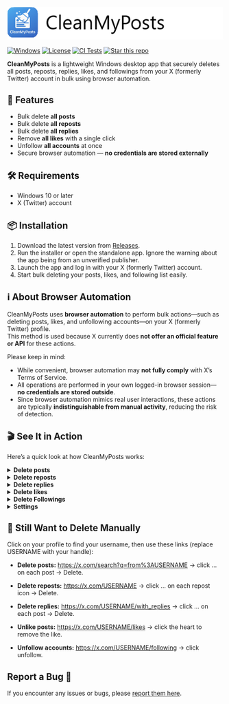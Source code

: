 ﻿![Banner](./src/UI/Assets/banner.png)

[![Windows](https://img.shields.io/badge/platform-Windows-blue)](#)
[![License](https://img.shields.io/badge/License-MIT-blue.svg)](./LICENSE.txt)
[![CI Tests](https://github.com/thorstenalpers/CleanMyPosts/actions/workflows/ci.yml/badge.svg)](https://github.com/thorstenalpers/CleanMyPosts/actions/workflows/ci.yml)
[![Star this repo](https://img.shields.io/github/stars/thorstenalpers/CleanMyPosts.svg?style=social&label=Star&maxAge=60)](https://github.com/thorstenalpers/CleanMyPosts)

**CleanMyPosts** is a lightweight Windows desktop app that securely deletes all posts, reposts, replies, likes, and followings from your X (formerly Twitter) account in bulk using browser automation.


## 🚀 Features

- Bulk delete **all posts**  
- Bulk delete **all reposts**  
- Bulk delete **all replies**  
- Remove **all likes** with a single click  
- Unfollow **all accounts** at once  
- Secure browser automation — **no credentials are stored externally**


## 🛠️ Requirements

- Windows 10 or later  
- X (Twitter) account


## 📦 Installation

1. Download the latest version from [Releases](https://github.com/thorstenalpers/x-tweet-cleaner/releases).
2. Run the installer or open the standalone app. Ignore the warning about the app being from an unverified publisher.
3. Launch the app and log in with your X (formerly Twitter) account.
4. Start bulk deleting your posts, likes, and following list easily.



## ℹ️ About Browser Automation

CleanMyPosts uses **browser automation** to perform bulk actions—such as deleting posts, likes, and unfollowing accounts—on your X (formerly Twitter) profile.  
This method is used because X currently does **not offer an official feature or API** for these actions.

Please keep in mind:
- While convenient, browser automation may **not fully comply** with X’s Terms of Service.  
- All operations are performed in your own logged-in browser session—**no credentials are stored outside**.
- Since browser automation mimics real user interactions, these actions are typically **indistinguishable from manual activity**, reducing the risk of detection.



## 🎬 See It in Action

Here’s a quick look at how CleanMyPosts works:

<details>
	<summary><strong>Delete posts</strong></summary>
	<br/>
	<img src="./assets/delete-posts.gif" alt="Delete posts GIF" width="700" />
</details>

<details>
	<summary><strong>Delete reposts</strong></summary>
	<br/>
	<img src="./assets/delete-reposts.gif" alt="Delete reposts GIF" width="700" />
</details>

<details>
	<summary><strong>Delete replies</strong></summary>
	<br/>
	<img src="./assets/delete-replies.gif" alt="Delete replies GIF" width="700" />
</details>

<details>
	<summary><strong>Delete likes</strong></summary>
	<br/>
	<img src="./assets/delete-likes.gif" alt="Delete Likes GIF" width="700" />
</details>

<details>
	<summary><strong>Delete Followings</strong></summary>
	<br/>
	<img src="./assets/delete-following.gif" alt="Unfollow Accounts GIF" width="700" />
</details>

<details>
	<summary><strong>Settings</strong></summary>
	<br/>
	<img src="./assets/settings.png" alt="Settings" width="700" />
</details>

## 🧍 Still Want to Delete Manually
Click on your profile to find your username, then use these links (replace USERNAME with your handle):

* **Delete posts:** https://x.com/search?q=from%3AUSERNAME → click ... on each post → Delete.

* **Delete reposts:** https://x.com/USERNAME → click ... on each repost icon → Delete.

* **Delete replies:** https://x.com/USERNAME/with_replies → click ... on each post → Delete.

* **Unlike posts:** https://x.com/USERNAME/likes → click the heart to remove the like.

* **Unfollow accounts:** https://x.com/USERNAME/following → click  unfollow.


## Report a Bug 🐞

If you encounter any issues or bugs, please [report them here](https://github.com/thorstenalpers/CleanMyPosts/issues).
